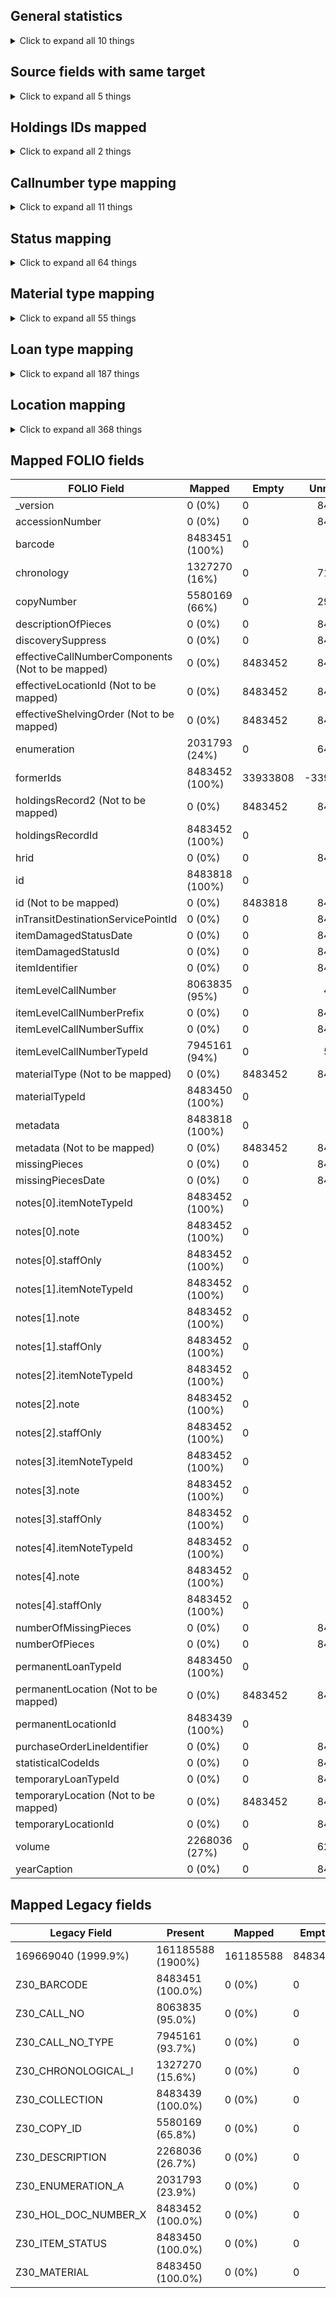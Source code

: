    
## General statistics    
<details><summary>Click to expand all 10 things</summary>     
   
Measure | Count   
--- | ---:   
Number of Legacy items in /home/ssm-user/client_data/five_colleges/honeysuckle/data/items/bak/amh50_items_414.tsv | 1203540   
Number of Legacy items in /home/ssm-user/client_data/five_colleges/honeysuckle/data/items/bak/dep50_items_414.tsv | 758722   
Number of Legacy items in /home/ssm-user/client_data/five_colleges/honeysuckle/data/items/bak/ham50_items_414.tsv | 183916   
Number of Legacy items in /home/ssm-user/client_data/five_colleges/honeysuckle/data/items/bak/mhc50_items_414.tsv | 1053185   
Number of Legacy items in /home/ssm-user/client_data/five_colleges/honeysuckle/data/items/bak/ren50_items_414.tsv | 25897   
Number of Legacy items in /home/ssm-user/client_data/five_colleges/honeysuckle/data/items/bak/smt50_items_414.tsv | 2374676   
Number of Legacy items in /home/ssm-user/client_data/five_colleges/honeysuckle/data/items/bak/uma50_items_414.tsv | 2883882   
Number of Legacy items in total | 8483818   
Number of files processed | 7   
Number of records written to disk | 8483452   
</details>   
   
## Source fields with same target    
<details><summary>Click to expand all 5 things</summary>     
   
Measure | Count   
--- | ---:   
0 | 67867616   
1 | 191258568   
2 | 19234925   
5 | 1327270   
8 | 2031793   
</details>   
   
## Holdings IDs mapped    
<details><summary>Click to expand all 2 things</summary>     
   
Measure | Count   
--- | ---:   
Mapped | 8483452   
Unmapped | 366   
</details>   
   
## Callnumber type mapping    
<details><summary>Click to expand all 11 things</summary>     
   
Measure | Count   
--- | ---:   
0 -> Library of Congress classification | 4730497   
1 -> Dewey Decimal classification | 597325   
2 -> National Library of Medicine classification | 54   
3 -> Superintendent of Documents classification | 100872   
4 -> Shelving control number | 43454   
5 -> Title | 139296   
6 -> Shelved separately | 1   
7 -> Source specified in subfield $2 | 35   
8 -> Other scheme | 2333616   
9 -> 0b099785-75b4-4f6d-a027-4f113b58ee23 (Unmapped) | 10   
t -> 0b099785-75b4-4f6d-a027-4f113b58ee23 (Unmapped) | 1   
</details>   
   
## Status mapping    
<details><summary>Click to expand all 64 things</summary>     
   
Measure | Count   
--- | ---:   
 -> Available | 5951402   
AM -> Available | 16001   
AR -> Available | 7639   
BD -> Available | 81   
BH -> Available | 3   
BL -> Available | 338   
BP -> Available | 689   
CA -> Available | 39   
CL -> Available | 228   
CN -> Available | 11   
CR -> Available | 128   
DC -> Available | 1   
DI -> Available | 807   
DR -> Available | 126   
DW -> Available | 1   
EX -> Available | 1   
FC -> Available | 27   
FD -> Available | 1   
HT -> Available | 2397373   
IC -> Available | 43   
IM -> Available | 6   
IN -> Available | 2   
IO -> Available | 343   
IP -> Available | 3484   
IS -> Available | 9   
KM -> Available | 145   
LO -> Available | 2998   
LP -> Available | 707   
MI -> Available | 6499   
NA -> Available | 5611   
NB -> Available | 47   
NP -> Available | 34   
NR -> Available | 158   
OE -> Available | 168   
OO -> Available | 899   
OP -> Available | 110   
PA -> Available | 5   
PC -> Available | 1818   
PH -> Available | 8   
PL -> Available | 4   
PR -> Available | 150   
PS -> Available | 101   
RA -> Available | 45   
RE -> Available | 320   
RH -> Available | 47   
RM -> Available | 4   
RO -> Available | 62   
RP -> Available | 1545   
RS -> Available | 5   
RU -> Available | 2   
SB -> Available | 37   
SE -> Available | 80   
SF -> Available | 4018   
SH -> Available | 663   
SR -> Available | 39435   
SS -> Available | 572   
ST -> Available | 1042   
SU -> Available | 11120   
TD -> Available | 1987   
TR -> Available | 304   
UD -> Available | 21649   
UN -> Available | 2252   
WD -> Available | 2   
ZZ -> Available | 16   
</details>   
   
## Material type mapping    
<details><summary>Click to expand all 55 things</summary>     
   
Measure | Count   
--- | ---:   
ACASS -> Audiocassette | 1080   
ADMIN -> Admin | 581   
ARCH  -> Archival material | 13609   
ART   -> Artifact/Object | 1   
ARTI  -> Artifact/Object | 41   
AUDCD -> Audio CD | 19598   
AUDIO -> 2d72aa13-2451-41fe-afc7-b3dc7c131389 (Unmapped) | 3   
BOOK  -> Book | 4770235   
CAMRA -> Equipment | 56   
CDROM -> CD-ROM | 2725   
DATA  -> Data File | 45   
DATAB -> Database | 885   
EAUDI -> Streaming Audio | 148   
EBKPK -> E-Book Package | 12   
EBOOK -> E-Book | 1595482   
EJOUP -> E-Journal Package | 4   
EJOUR -> E-Journal | 16179   
EMUS  -> E-Score | 25573   
ENEWS -> E-Newspaper | 41   
EQUIP -> Equipment | 3817   
ERES  -> 2d72aa13-2451-41fe-afc7-b3dc7c131389 (Unmapped) | 3834   
ETHES -> E-Thesis/Dissertation | 853   
EVIDE -> Streaming Video | 5689   
FILM  -> Film | 1628   
GAME  -> Analog Game | 288   
GPUB  -> Government Publication | 979   
HDPHN -> Equipment | 32   
ISSBD -> Journal | 1352443   
ISSUE -> Journal | 108168   
KEY   -> Equipment | 98   
KIT   -> 2d72aa13-2451-41fe-afc7-b3dc7c131389 (Unmapped) | 7   
LAPTP -> Equipment | 107   
LASER -> 2d72aa13-2451-41fe-afc7-b3dc7c131389 (Unmapped) | 1   
LP    -> LP Phonorecord | 33048   
LSRDC -> 2d72aa13-2451-41fe-afc7-b3dc7c131389 (Unmapped) | 45   
MAP   -> Map | 3133   
MFILM -> Microform | 62   
MICR  -> Microform | 232180   
MICRO -> Microform | 51   
MUSCD -> Audio CD | 48510   
MUSIC -> Score | 109110   
NEWS  -> E-Newspaper | 212   
NOMAP -> 2d72aa13-2451-41fe-afc7-b3dc7c131389 (Unmapped) | 1   
ONRES -> Database | 11973   
PERBD -> Journal | 31638   
SEED  -> 2d72aa13-2451-41fe-afc7-b3dc7c131389 (Unmapped) | 669   
SPOK  -> Audio CD | 525   
STRA  -> Streaming Audio | 2   
STRV  -> Streaming Video | 2351   
SUPP  -> Supplement | 130   
THES  -> E-Thesis/Dissertation | 20267   
VCASS -> Videocassette | 19194   
VDVD  -> DVD/Blu-ray | 45446   
VGAME -> Video Game | 176   
WSITE -> 2d72aa13-2451-41fe-afc7-b3dc7c131389 (Unmapped) | 485   
</details>   
   
## Loan type mapping    
<details><summary>Click to expand all 187 things</summary>     
   
Measure | Count   
--- | ---:   
ACASP - 01 -> Non-circulating | 1   
ACASP - 02 -> Non-circulating | 120096   
ACASP - 10 -> fffd0817-6727-4097-bf28-7da992e1a215 (Unmapped) | 5   
ACDEP - 01 -> Standard Loan | 123935   
ACDEP - 10 -> 1 Week | 24165   
ACFST - 01 -> Standard Loan | 701793   
ACFST - 02 -> Non-circulating | 17717   
ACFST - 04 -> Internet | 79123   
ACFST - 10 -> 1 Week | 35088   
ACFST - 16 -> Standard Loan | 252   
ACFST - 18 -> 1 Week | 26506   
ACFST - 22 -> Reserve 4 Hour | 194   
ACMUS - 01 -> Standard Loan | 22885   
ACMUS - 02 -> fffd0817-6727-4097-bf28-7da992e1a215 (Unmapped) | 3033   
ACMUS - 10 -> 1 Week | 125   
ACMUS - 17 -> 4 Week | 24793   
ACMUS - 22 -> Reserve 4 Hour | 22   
ACMUS - 23 -> Reserve 1 Day | 7   
ACRUS - 02 -> fffd0817-6727-4097-bf28-7da992e1a215 (Unmapped) | 23531   
ACSCI - 02 -> Non-circulating | 209   
ACSCI - 22 -> Reserve 4 Hour | 37   
FCANN - 01 -> fffd0817-6727-4097-bf28-7da992e1a215 (Unmapped) | 38187   
FCANN - 02 -> fffd0817-6727-4097-bf28-7da992e1a215 (Unmapped) | 2   
FCANN - 11 -> fffd0817-6727-4097-bf28-7da992e1a215 (Unmapped) | 138402   
FCANN - 13 -> fffd0817-6727-4097-bf28-7da992e1a215 (Unmapped) | 1294   
FCDPT - 01 -> fffd0817-6727-4097-bf28-7da992e1a215 (Unmapped) | 196217   
FCDPT - 02 -> fffd0817-6727-4097-bf28-7da992e1a215 (Unmapped) | 24253   
FCDPT - 11 -> fffd0817-6727-4097-bf28-7da992e1a215 (Unmapped) | 252133   
FCDPT - 12 -> fffd0817-6727-4097-bf28-7da992e1a215 (Unmapped) | 91   
FCDPT - 13 -> fffd0817-6727-4097-bf28-7da992e1a215 (Unmapped) | 108136   
HCASC - 01 -> Standard Loan | 1   
HCASC - 02 -> Non-circulating | 6006   
HCFP  - 01 -> Standard Loan | 357   
HCLIB - 01 -> Standard Loan | 136553   
HCLIB - 02 -> Non-circulating | 3206   
HCLIB - 04 -> Internet | 23342   
HCLIB - 05 -> fffd0817-6727-4097-bf28-7da992e1a215 (Unmapped) | 1   
HCLIB - 06 -> fffd0817-6727-4097-bf28-7da992e1a215 (Unmapped) | 2666   
HCLIB - 07 -> fffd0817-6727-4097-bf28-7da992e1a215 (Unmapped) | 1240   
HCLIB - 09 -> Reserve 4 Hour | 22   
HCLIB - 10 -> 4 Week | 5638   
HCLIB - 13 -> Reserve 1 Day | 1   
HCLIB - 16 -> fffd0817-6727-4097-bf28-7da992e1a215 (Unmapped) | 32   
HCLIB - 18 -> fffd0817-6727-4097-bf28-7da992e1a215 (Unmapped) | 305   
HCLIB - 19 -> 4 Week | 176   
HCLIB - 20 -> 1 Year | 669   
HCLIB - 21 -> fffd0817-6727-4097-bf28-7da992e1a215 (Unmapped) | 2   
HCLIB - 77 -> fffd0817-6727-4097-bf28-7da992e1a215 (Unmapped) | 3   
HCMED - 01 -> Standard Loan | 18   
HCMED - 02 -> Non-circulating | 886   
HCMED - 10 -> 4 Week | 2789   
MHASC - 01 -> fffd0817-6727-4097-bf28-7da992e1a215 (Unmapped) | 80   
MHASC - 02 -> Non-circulating | 17722   
MHASC - 14 -> fffd0817-6727-4097-bf28-7da992e1a215 (Unmapped) | 3   
MHLIB - 01 -> Standard Loan | 524960   
MHLIB - 02 -> Non-circulating | 11501   
MHLIB - 04 -> Internet | 173649   
MHLIB - 09 -> 2 Week | 280   
MHLIB - 10 -> 1 Week | 121281   
MHLIB - 11 -> Reserve 4 Hour | 22   
MHLIB - 14 -> 4 Week | 148760   
MHLIB - 16 -> 4 Week | 22780   
MHLIB - 18 -> 1 Week | 1201   
MHLRC - 01 -> Standard Loan | 7   
MHLRC - 11 -> Reserve 4 Hour | 48   
MHLRC - 15 -> Equipment 3 Day | 1   
MHLRC - 18 -> 1 Week | 2   
MHPSL - 01 -> Standard Loan | 24109   
MHPSL - 02 -> Non-circulating | 949   
MHPSL - 10 -> fffd0817-6727-4097-bf28-7da992e1a215 (Unmapped) | 1675   
MHPSL - 11 -> Reserve 4 Hour | 13   
MHPSL - 15 -> Equipment 3 Day | 19   
MHPSL - 16 -> 4 Week | 417   
MHPSL - 19 -> Equipment 1 Week | 2755   
MHSKM - 14 -> fffd0817-6727-4097-bf28-7da992e1a215 (Unmapped) | 918   
REN   - 02 -> fffd0817-6727-4097-bf28-7da992e1a215 (Unmapped) | 25896   
SCANN - 01 -> Standard Loan | 687681   
SCANN - 02 -> Non-circulating | 117   
SCANN - 03 -> Non-circulating | 1   
SCANN - 04 -> Internet | 5   
SCANN - 10 -> 4 Week | 4   
SCANN - 11 -> 1 Week | 99335   
SCANN - 12 -> 1 Week | 29   
SCANN - 13 -> 1 Week | 3426   
SCANN - 14 -> fffd0817-6727-4097-bf28-7da992e1a215 (Unmapped) | 1   
SCANN - 20 -> Reserve 4 Hour | 1   
SCHIL - 01 -> Standard Loan | 77030   
SCHIL - 02 -> Non-circulating | 7360   
SCHIL - 03 -> Non-circulating | 279   
SCHIL - 10 -> 4 Week | 27   
SCHIL - 11 -> 1 Week | 17244   
SCHIL - 12 -> Limited | 17965   
SCHIL - 13 -> 4 Week | 238   
SCHIL - 20 -> Reserve 4 Hour | 39   
SCHIL - 21 -> Reserve 4 Hour, due at closing | 3   
SCJOS - 01 -> Standard Loan | 66964   
SCJOS - 02 -> Non-circulating | 8157   
SCJOS - 03 -> Non-circulating | 4   
SCJOS - 04 -> Internet | 2   
SCJOS - 05 -> fffd0817-6727-4097-bf28-7da992e1a215 (Unmapped) | 2227   
SCJOS - 11 -> Limited | 981   
SCJOS - 12 -> Limited | 19386   
SCJOS - 13 -> 4 Week | 3569   
SCJOS - 14 -> Limited | 15858   
SCJOS - 20 -> Reserve 4 Hour | 5   
SCJOS - 21 -> fffd0817-6727-4097-bf28-7da992e1a215 (Unmapped) | 240   
SCJOS - 24 -> fffd0817-6727-4097-bf28-7da992e1a215 (Unmapped) | 1   
SCJOS - 25 -> Reserve 1 Week | 1   
SCJOS - 66 -> Semester | 13   
SCNLS - 01 -> Standard Loan | 265535   
SCNLS - 02 -> Non-circulating | 1406   
SCNLS - 03 -> Non-circulating | 604   
SCNLS - 04 -> Internet | 997766   
SCNLS - 05 -> Standard Loan | 110   
SCNLS - 10 -> 4 Week | 862   
SCNLS - 11 -> 1 Week | 25825   
SCNLS - 12 -> 1 Week | 1   
SCNLS - 13 -> 4 Week | 9216   
SCNLS - 20 -> Reserve 4 Hour | 439   
SCNLS - 21 -> Reserve 4 Hour, due at closing | 1   
SCNLS - 22 -> fffd0817-6727-4097-bf28-7da992e1a215 (Unmapped) | 52   
SCNLS - 23 -> fffd0817-6727-4097-bf28-7da992e1a215 (Unmapped) | 5   
SCNLS - 25 -> Reserve 1 Week | 45   
SCNLS - 27 -> Reserve 4 Hour | 89   
SCNLS - 66 -> Semester | 1   
SCSPC - 01 -> Standard Loan | 3743   
SCSPC - 02 -> Non-circulating | 39981   
SCSPC - 03 -> Non-circulating | 311   
SCSPC - 11 -> fffd0817-6727-4097-bf28-7da992e1a215 (Unmapped) | 345   
SCSPC - 12 -> fffd0817-6727-4097-bf28-7da992e1a215 (Unmapped) | 1   
SCSPC - 20 -> fffd0817-6727-4097-bf28-7da992e1a215 (Unmapped) | 40   
UMDML - 01 -> Standard Loan | 29   
UMDML - 52 -> Equipment 1 Hour | 6   
UMDML - 55 -> Equipment 3 Day | 132   
UMDML - 57 -> Equipment 3 Day | 246   
UMDML - 58 -> Equipment 4 Hour | 42   
UMDPT - 02 -> fffd0817-6727-4097-bf28-7da992e1a215 (Unmapped) | 5   
UMDPT - 11 -> fffd0817-6727-4097-bf28-7da992e1a215 (Unmapped) | 1   
UMDUB - 01 -> Standard Loan | 1546380   
UMDUB - 02 -> Reserve 4 Hour | 2038   
UMDUB - 03 -> Non-circulating | 26708   
UMDUB - 04 -> Internet | 392882   
UMDUB - 05 -> fffd0817-6727-4097-bf28-7da992e1a215 (Unmapped) | 1   
UMDUB - 06 -> 4 Week | 18186   
UMDUB - 07 -> Limited | 7480   
UMDUB - 11 -> 1 Week | 123003   
UMDUB - 12 -> 1 Week | 14951   
UMDUB - 13 -> Non-circulating | 1596   
UMDUB - 14 -> fffd0817-6727-4097-bf28-7da992e1a215 (Unmapped) | 2   
UMDUB - 20 -> 4 Week | 313633   
UMDUB - 21 -> fffd0817-6727-4097-bf28-7da992e1a215 (Unmapped) | 16   
UMDUB - 22 -> 4 Week | 15697   
UMDUB - 25 -> 4 Week | 48050   
UMDUB - 27 -> 4 Week | 16723   
UMDUB - 31 -> Reserve 4 Hour | 2   
UMIDA - 01 -> Standard Loan | 16861   
UMIDA - 31 -> Reserve 4 Hour | 69   
UMIMA - 02 -> fffd0817-6727-4097-bf28-7da992e1a215 (Unmapped) | 18   
UMMDA - 01 -> Standard Loan | 91   
UMMDA - 02 -> Reserve 4 Hour | 1692   
UMMDA - 06 -> 1 Week | 9745   
UMMDA - 16 -> fffd0817-6727-4097-bf28-7da992e1a215 (Unmapped) | 2   
UMMDA - 20 -> 4 Week | 251   
UMMDA - 22 -> 4 Week | 37   
UMMDA - 31 -> Reserve 4 Hour | 92   
UMMDA - 52 -> Equipment 4 Hour | 38   
UMMDA - 53 -> Equipment 3 Day | 81   
UMMDA - 54 -> Equipment 3 Day | 100   
UMMDA - 55 -> Equipment 3 Day | 40   
UMMDA - 56 -> Equipment 3 Day | 66   
UMMDA - 57 -> Equipment 3 Day | 137   
UMSCA - 01 -> fffd0817-6727-4097-bf28-7da992e1a215 (Unmapped) | 1   
UMSCA - 02 -> fffd0817-6727-4097-bf28-7da992e1a215 (Unmapped) | 44743   
UMSCA - 13 -> Non-circulating | 128   
UMSCA - 25 -> fffd0817-6727-4097-bf28-7da992e1a215 (Unmapped) | 457   
UMSCA - 76 -> fffd0817-6727-4097-bf28-7da992e1a215 (Unmapped) | 1   
UMSCI - 01 -> Standard Loan | 154051   
UMSCI - 02 -> fffd0817-6727-4097-bf28-7da992e1a215 (Unmapped) | 8   
UMSCI - 06 -> 4 Week | 1   
UMSCI - 11 -> 1 Week | 84725   
UMSCI - 12 -> 1 Week | 3131   
UMSCI - 13 -> Non-circulating | 2571   
UMSCI - 14 -> fffd0817-6727-4097-bf28-7da992e1a215 (Unmapped) | 16   
UMSCI - 17 -> fffd0817-6727-4097-bf28-7da992e1a215 (Unmapped) | 869   
UMSCI - 20 -> 4 Week | 35826   
UMSCI - 25 -> 4 Week | 26   
UMSCI - 77 -> fffd0817-6727-4097-bf28-7da992e1a215 (Unmapped) | 3   
</details>   
   
## Location mapping    
<details><summary>Click to expand all 368 things</summary>     
   
Measure | Count   
--- | ---:   
ACASP - AFAS  -> AFAS | 87822   
ACASP - AFASD -> AFASD | 540   
ACASP - AFASF -> AFASF | 1527   
ACASP - AFASH -> AFASH | 871   
ACASP - AFASL -> AFASL | 13976   
ACASP - AFASO -> AFASO | 1332   
ACASP - AFASR -> AFASR | 240   
ACASP - AFAST -> AFAST | 12481   
ACASP - AFASV -> AFASV | 59   
ACASP - AFASW -> AFASW | 1254   
ACDEP - ACDEP -> ACDEP | 24165   
ACDEP - ACDPM -> ACDPM | 123935   
ACFST - AFAV  -> AFEQP | 26   
ACFST - AFBLU -> AFMED | 235   
ACFST - AFDRM -> AFMED | 37   
ACFST - AFDVD -> AFMED | 13773   
ACFST - AFIN  -> cf0e2846-d0df-42a7-aa88-4fe9ea03cc5f (Unmapped) | 2143   
ACFST - AFMAP -> AFMAP | 567   
ACFST - AFMIC -> AFMIC | 5444   
ACFST - AFPER -> AFRST | 37663   
ACFST - AFREF -> AFREF | 16610   
ACFST - AFREP -> AFREP | 102   
ACFST - AFRES -> AFRES | 67   
ACFST - AFRFD -> AFRFD | 1008   
ACFST - AFRI  -> cf0e2846-d0df-42a7-aa88-4fe9ea03cc5f (Unmapped) | 255   
ACFST - AFROM -> AFMED | 239   
ACFST - AFRST -> AFRST | 698718   
ACFST - AFVHS -> AFMED | 7054   
ACFST - AGEOW -> cf0e2846-d0df-42a7-aa88-4fe9ea03cc5f (Unmapped) | 176   
ACFST - ASLV  -> cf0e2846-d0df-42a7-aa88-4fe9ea03cc5f (Unmapped) | 111   
ACFST - CAMB  -> cf0e2846-d0df-42a7-aa88-4fe9ea03cc5f (Unmapped) | 547   
ACFST - EBEBL -> cf0e2846-d0df-42a7-aa88-4fe9ea03cc5f (Unmapped) | 422   
ACFST - EVANS -> cf0e2846-d0df-42a7-aa88-4fe9ea03cc5f (Unmapped) | 37370   
ACFST - SHAW  -> cf0e2846-d0df-42a7-aa88-4fe9ea03cc5f (Unmapped) | 38099   
ACMUS - AMRES -> AMRES | 29   
ACMUS - AMRST -> AMRST | 42   
ACMUS - AMSCO -> AMSCO | 20454   
ACMUS - AMSD  -> AMSD | 24731   
ACMUS - AMSTO -> AMSTO | 1373   
ACMUS - AMUS  -> AMUS | 1591   
ACMUS - AMUSP -> AMUSP | 83   
ACMUS - AMUSR -> AMUSR | 2562   
ACRUS - AFRAL -> AFRAL | 289   
ACRUS - AFRFL -> AFRFL | 245   
ACRUS - AFRIV -> AFRIV | 192   
ACRUS - AFRJP -> AFRJP | 793   
ACRUS - AFRKU -> AFRKU | 31   
ACRUS - AFRLA -> AFRLA | 948   
ACRUS - AFRSA -> AFRSA | 85   
ACRUS - AFRTA -> AFRTA | 1676   
ACRUS - AFRUC -> AFRUC | 16534   
ACRUS - AFRUF -> AFRUF | 695   
ACRUS - AFRUR -> AFRUR | 1259   
ACRUS - AFRUS -> AFRUS | 784   
ACSCI - ASCIR -> ASCIR | 209   
ACSCI - ASCIV -> ASCIV | 37   
FCANN - FCANI -> FCANI | 177885   
FCDPT - FCDPM -> FCDPM | 195040   
FCDPT - FCDPS -> FCDPS | 361701   
FCDPT - UTHES -> UTHES | 24089   
HCASC - HARCH -> HARCH | 59   
HCASC - HBERL -> cf0e2846-d0df-42a7-aa88-4fe9ea03cc5f (Unmapped) | 2276   
HCASC - HDIV  -> HDIV | 2755   
HCASC - HMOSE -> HMOSE | 5   
HCASC - HSEYD -> HSSEY | 413   
HCASC - HSPEC -> HSPEC | 499   
HCFP  - HFPEQ -> cf0e2846-d0df-42a7-aa88-4fe9ea03cc5f (Unmapped) | 357   
HCLIB - CHCRC -> HCRC | 255   
HCLIB - HASFX -> cf0e2846-d0df-42a7-aa88-4fe9ea03cc5f (Unmapped) | 489   
HCLIB - HCEBL -> cf0e2846-d0df-42a7-aa88-4fe9ea03cc5f (Unmapped) | 138   
HCLIB - HGALE -> cf0e2846-d0df-42a7-aa88-4fe9ea03cc5f (Unmapped) | 11334   
HCLIB - HGAME -> HGAME | 484   
HCLIB - HMEDV -> HDVD | 2725   
HCLIB - HMICR -> HMICR | 55   
HCLIB - HMVHS -> HVHS | 1248   
HCLIB - HNET  -> cf0e2846-d0df-42a7-aa88-4fe9ea03cc5f (Unmapped) | 11384   
HCLIB - HPER  -> HPER | 889   
HCLIB - HRECC -> HRECC | 5392   
HCLIB - HRECS -> HRECS | 241   
HCLIB - HREF  -> HREF | 761   
HCLIB - HRESO -> HRESO | 1   
HCLIB - HRESV -> HRESV | 52   
HCLIB - HSEED -> HSEED | 669   
HCLIB - HSEYD -> HSEYD | 2432   
HCLIB - HSKAE -> HSKAE | 2147   
HCLIB - HSTAC -> HSTAC | 131645   
HCLIB - HWRIG -> HWRIG | 1515   
HCMED - HMED  -> HMED | 2611   
HCMED - HMEDF -> HMEDF | 886   
HCMED - HMEDV -> HMEDV | 196   
MHASC - MASRF -> MASRF | 11   
MHASC - MDARC -> MDARC | 2497   
MHASC - MDFAL -> MDFAL | 666   
MHASC - MDLBC -> MDLBC | 898   
MHASC - MMBFG -> MMBFG | 1263   
MHASC - MMTCU -> MMTCU | 2181   
MHASC - MMTDA -> MMTDA | 399   
MHASC - MMTJU -> MMTJU | 1899   
MHASC - MMTLC -> MMTLC | 7689   
MHASC - MMTXT -> MMTXT | 302   
MHLIB - MCSV1 -> cf0e2846-d0df-42a7-aa88-4fe9ea03cc5f (Unmapped) | 8784   
MHLIB - MCSV2 -> cf0e2846-d0df-42a7-aa88-4fe9ea03cc5f (Unmapped) | 3368   
MHLIB - MCSV3 -> cf0e2846-d0df-42a7-aa88-4fe9ea03cc5f (Unmapped) | 9329   
MHLIB - MCSV4 -> cf0e2846-d0df-42a7-aa88-4fe9ea03cc5f (Unmapped) | 4087   
MHLIB - MDHON -> MDHON | 5090   
MHLIB - MDMST -> MDMST | 971   
MHLIB - MEBOX -> cf0e2846-d0df-42a7-aa88-4fe9ea03cc5f (Unmapped) | 52   
MHLIB - MEENA -> cf0e2846-d0df-42a7-aa88-4fe9ea03cc5f (Unmapped) | 179   
MHLIB - MEHON -> cf0e2846-d0df-42a7-aa88-4fe9ea03cc5f (Unmapped) | 846   
MHLIB - MEMST -> cf0e2846-d0df-42a7-aa88-4fe9ea03cc5f (Unmapped) | 7   
MHLIB - MERES -> cf0e2846-d0df-42a7-aa88-4fe9ea03cc5f (Unmapped) | 216   
MHLIB - MEVID -> cf0e2846-d0df-42a7-aa88-4fe9ea03cc5f (Unmapped) | 2   
MHLIB - MHCCM -> cf0e2846-d0df-42a7-aa88-4fe9ea03cc5f (Unmapped) | 77   
MHLIB - MHCHO -> cf0e2846-d0df-42a7-aa88-4fe9ea03cc5f (Unmapped) | 2   
MHLIB - MHEBL -> cf0e2846-d0df-42a7-aa88-4fe9ea03cc5f (Unmapped) | 415   
MHLIB - MHEBP -> cf0e2846-d0df-42a7-aa88-4fe9ea03cc5f (Unmapped) | 28   
MHLIB - MHEHP -> cf0e2846-d0df-42a7-aa88-4fe9ea03cc5f (Unmapped) | 142   
MHLIB - MHIOP -> cf0e2846-d0df-42a7-aa88-4fe9ea03cc5f (Unmapped) | 125   
MHLIB - MLEIB -> MLEIB | 280   
MHLIB - MLEIF -> MLEIF | 1198   
MHLIB - MMAIN -> MMAIN | 523252   
MHLIB - MMAUC -> MMAUC | 42   
MHLIB - MMAUS -> MMAUS | 53   
MHLIB - MMCUT -> MMCUT | 142699   
MHLIB - MMEBP -> cf0e2846-d0df-42a7-aa88-4fe9ea03cc5f (Unmapped) | 94   
MHLIB - MMFAC -> MMFAC | 264   
MHLIB - MMIC  -> MMIC | 16107   
MHLIB - MMNSP -> MMNSP | 126   
MHLIB - MMPER -> MMPER | 121263   
MHLIB - MMREF -> MMREF | 11244   
MHLIB - MMRSV -> MMRSV | 23   
MHLIB - MMSTM -> MMSTM | 1714   
MHLIB - MMVID -> MMVID | 6459   
MHLIB - MORSA -> cf0e2846-d0df-42a7-aa88-4fe9ea03cc5f (Unmapped) | 46606   
MHLIB - MSP11 -> cf0e2846-d0df-42a7-aa88-4fe9ea03cc5f (Unmapped) | 4671   
MHLIB - MSP12 -> cf0e2846-d0df-42a7-aa88-4fe9ea03cc5f (Unmapped) | 4808   
MHLIB - MSP13 -> cf0e2846-d0df-42a7-aa88-4fe9ea03cc5f (Unmapped) | 6028   
MHLIB - MSP14 -> cf0e2846-d0df-42a7-aa88-4fe9ea03cc5f (Unmapped) | 6576   
MHLIB - MSP15 -> cf0e2846-d0df-42a7-aa88-4fe9ea03cc5f (Unmapped) | 6721   
MHLIB - MSP16 -> cf0e2846-d0df-42a7-aa88-4fe9ea03cc5f (Unmapped) | 9558   
MHLIB - MSP17 -> cf0e2846-d0df-42a7-aa88-4fe9ea03cc5f (Unmapped) | 9464   
MHLIB - MSP18 -> cf0e2846-d0df-42a7-aa88-4fe9ea03cc5f (Unmapped) | 10155   
MHLIB - MSP19 -> cf0e2846-d0df-42a7-aa88-4fe9ea03cc5f (Unmapped) | 9777   
MHLIB - MSP20 -> cf0e2846-d0df-42a7-aa88-4fe9ea03cc5f (Unmapped) | 10475   
MHLIB - MSP51 -> cf0e2846-d0df-42a7-aa88-4fe9ea03cc5f (Unmapped) | 21057   
MHLRC - MLRC  -> MLRC | 1   
MHLRC - MLRCF -> MLRCF | 2   
MHLRC - MLRCR -> MLRCR | 55   
MHPSL - MPMCD -> MPMCD | 80   
MHPSL - MPOSC -> MPOSC | 446   
MHPSL - MPPER -> MPPER | 1675   
MHPSL - MPRAT -> MPRAT | 23667   
MHPSL - MPRCD -> MPRCD | 2764   
MHPSL - MPREF -> MPREF | 887   
MHPSL - MPRSV -> MPRSV | 7   
MHPSL - MPVID -> MPVID | 411   
MHSKM - MSKMU -> MSKMU | 918   
REN   - RCCD  -> RCCD | 564   
REN   - RCCDR -> RCCDR | 16   
REN   - RCDB  -> RCDB | 17   
REN   - RCDV  -> RCDV | 5   
REN   - RCDVD -> RCDVD | 190   
REN   - RCFAC -> RCFAC | 685   
REN   - RCFIN -> RCFIN | 2   
REN   - RCGEN -> RCGEN | 22677   
REN   - RCHEX -> RCHEX | 122   
REN   - RCKIN -> RCKIN | 159   
REN   - RCMOR -> RCMOR | 21   
REN   - RCMT  -> RCMT | 8   
REN   - RCMTP -> RCMTP | 7   
REN   - RCOS  -> RCOS | 24   
REN   - RCRAR -> RCRAR | 1233   
REN   - RCVHS -> RCVHS | 166   
SCANN - SASTK -> cf0e2846-d0df-42a7-aa88-4fe9ea03cc5f (Unmapped) | 8   
SCANN - SXSTK -> SXSTK | 670840   
SCANN - SXSTL -> SXSTL | 108517   
SCANN - SXTHE -> SXTHE | 11235   
SCHIL - SACDR -> SACDR | 232   
SCHIL - SALS  -> SALS | 1712   
SCHIL - SALSO -> SALSO | 1088   
SCHIL - SAMED -> cf0e2846-d0df-42a7-aa88-4fe9ea03cc5f (Unmapped) | 26   
SCHIL - SAMIC -> SAMIC | 1018   
SCHIL - SAOVP -> SAOVP | 11   
SCHIL - SAOVR -> SAOVR | 811   
SCHIL - SAPER -> SAPER | 18571   
SCHIL - SAREF -> SAREF | 2008   
SCHIL - SARES -> SARES | 28   
SCHIL - SARFO -> SARFO | 210   
SCHIL - SASB  -> SASB | 553   
SCHIL - SASTK -> SASTK | 75045   
SCHIL - SASTR -> SASTR | 18059   
SCHIL - SATHE -> SATHE | 257   
SCHIL - SAVD  -> SAVD | 172   
SCHIL - SCMOA -> SCMOA | 384   
SCJOS - SJCDR -> SJCDR | 52   
SCJOS - SJCR  -> SJCR | 722   
SCJOS - SJIN  -> SJIN | 14   
SCJOS - SJMIC -> SJMIC | 463   
SCJOS - SJO   -> SJO | 711   
SCJOS - SJPER -> SJPER | 1204   
SCJOS - SJR78 -> SJR78 | 4   
SCJOS - SJRB  -> SJRB | 543   
SCJOS - SJREC -> SJREC | 11628   
SCJOS - SJRES -> SJRES | 11   
SCJOS - SJRF  -> SJRF | 5263   
SCJOS - SJRFQ -> SJRFQ | 321   
SCJOS - SJRFT -> SJRFT | 139   
SCJOS - SJRR  -> SJRR | 6   
SCJOS - SJSB  -> SJSB | 34608   
SCJOS - SJSFB -> SJSFB | 2206   
SCJOS - SJSFF -> SJSFF | 31   
SCJOS - SJSFS -> SJSFS | 490   
SCJOS - SJSLP -> SJSLP | 1905   
SCJOS - SJSMS -> SJSMS | 2634   
SCJOS - SJSS  -> SJSS | 26847   
SCJOS - SJTR  -> SJTR | 7743   
SCJOS - SJTRF -> SJTRF | 37   
SCJOS - SJTU  -> SJTU | 44   
SCJOS - SJVD  -> SJVD | 1287   
SCJOS - SJVDV -> SJVDV | 2594   
SCJOS - SJVLD -> SJVLD | 1   
SCJOS - SJXCD -> SJXCD | 15462   
SCJOS - SJXCF -> SJXCF | 204   
SCJOS - SJXCS -> SJXCS | 234   
SCNLS - SCINT -> cf0e2846-d0df-42a7-aa88-4fe9ea03cc5f (Unmapped) | 998016   
SCNLS - SNAUD -> SNAUD | 235   
SCNLS - SNBUR -> SNBUR | 620   
SCNLS - SNCAF -> SNCAF | 475   
SCNLS - SNCAV -> SNCAV | 1494   
SCNLS - SNCDR -> cf0e2846-d0df-42a7-aa88-4fe9ea03cc5f (Unmapped) | 2   
SCNLS - SNDVD -> SNDVD | 9089   
SCNLS - SNEAL -> SNEAL | 1649   
SCNLS - SNHBK -> SNHBK | 478   
SCNLS - SNMSC -> SNMSC | 670   
SCNLS - SNOVR -> SNOVR | 3567   
SCNLS - SNPER -> SNPER | 27901   
SCNLS - SNPOP -> SNPOP | 5   
SCNLS - SNPRL -> SNPRL | 77   
SCNLS - SNPRM -> SNPRM | 262   
SCNLS - SNREF -> SNREF | 505   
SCNLS - SNRES -> SNRES | 231   
SCNLS - SNSTK -> SNSTK | 256413   
SCNLS - SNVA  -> cf0e2846-d0df-42a7-aa88-4fe9ea03cc5f (Unmapped) | 1   
SCNLS - SNWFI -> SNWFI | 269   
SCSPC - SCA   -> SCA | 1119   
SCSPC - SCSSC -> SCSSC | 2256   
SCSPC - SPBRO -> SPBRO | 740   
SCSPC - SRBR  -> SRBR | 39463   
SCSPC - SRBRF -> SRBRF | 843   
UMDML - UMDIG -> UMDIG | 455   
UMDPT - UDBKS -> cf0e2846-d0df-42a7-aa88-4fe9ea03cc5f (Unmapped) | 5   
UMDPT - UDPER -> cf0e2846-d0df-42a7-aa88-4fe9ea03cc5f (Unmapped) | 1   
UMDUB - UCDEV -> UCDEV | 18   
UMDUB - UCOL  -> UCOL | 65   
UMDUB - UDAVI -> UDAVI | 944   
UMDUB - UDCDC -> UDCDC | 49   
UMDUB - UDGEN -> UDGEN | 7689   
UMDUB - UDMAS -> UDMAS | 7793   
UMDUB - UDMF  -> UDMF | 150484   
UMDUB - UEA   -> UEA | 45790   
UMDUB - UEARC -> UEARC | 1046   
UMDUB - UEARF -> UEARF | 1162   
UMDUB - UEARJ -> UEARJ | 1615   
UMDUB - UEARK -> UEARK | 427   
UMDUB - UGEN  -> UMGEN | 1508442   
UMDUB - UJUV  -> UJUV | 5297   
UMDUB - ULAS  -> UMGEN | 127   
UMDUB - ULCDK -> ULCDK | 11   
UMDUB - UMANX -> UMANX | 44716   
UMDUB - UMCD  -> UMCD | 450   
UMDUB - UMCR  -> UMSTOR | 979   
UMDUB - UMCVP -> UMCVP | 2   
UMDUB - UMDVD -> UMDVD | 140   
UMDUB - UMED  -> UMED | 58   
UMDUB - UMFM  -> UMSTOR | 57619   
UMDUB - UMFP  -> UMSTOR | 156   
UMDUB - UMFS  -> UMSTOR | 75478   
UMDUB - UMLBW -> UMLBW | 3343   
UMDUB - UMLDS -> UMSTOR | 45   
UMDUB - UMMCD -> UMMCD | 17757   
UMDUB - UMMED -> UMMED | 44   
UMDUB - UMMFF -> UMSTOR | 28929   
UMDUB - UMMFG -> UMMFG | 671   
UMDUB - UMMLP -> UMSTOR | 11074   
UMDUB - UMMON -> UMMON | 7496   
UMDUB - UMMTP -> UMSTOR | 297   
UMDUB - UMMVD -> UMSTOR | 368   
UMDUB - UMPA  -> UMPA | 22   
UMDUB - UMVD  -> UMSTOR | 3965   
UMDUB - UNEA  -> UNEA | 3819   
UMDUB - UNEWP -> UMLLR | 3   
UMDUB - UPER  -> UMPER | 129225   
UMDUB - UPERC -> UMLLR | 1331   
UMDUB - URFM  -> URFM | 469   
UMDUB - URUD  -> URUD | 9078   
UMDUB - USCOS -> USCOS | 9   
UMDUB - USTOL -> USTOL | 245   
UMDUB - USTOY -> UDGEN | 5654   
UMDUB - UWACS -> cf0e2846-d0df-42a7-aa88-4fe9ea03cc5f (Unmapped) | 2   
UMDUB - UWBUR -> cf0e2846-d0df-42a7-aa88-4fe9ea03cc5f (Unmapped) | 1057   
UMDUB - UWCES -> cf0e2846-d0df-42a7-aa88-4fe9ea03cc5f (Unmapped) | 399   
UMDUB - UWCIA -> cf0e2846-d0df-42a7-aa88-4fe9ea03cc5f (Unmapped) | 1   
UMDUB - UWCVE -> cf0e2846-d0df-42a7-aa88-4fe9ea03cc5f (Unmapped) | 552   
UMDUB - UWDRO -> cf0e2846-d0df-42a7-aa88-4fe9ea03cc5f (Unmapped) | 1166   
UMDUB - UWDSK -> cf0e2846-d0df-42a7-aa88-4fe9ea03cc5f (Unmapped) | 46   
UMDUB - UWEAP -> cf0e2846-d0df-42a7-aa88-4fe9ea03cc5f (Unmapped) | 5546   
UMDUB - UWEBD -> cf0e2846-d0df-42a7-aa88-4fe9ea03cc5f (Unmapped) | 1   
UMDUB - UWEBL -> cf0e2846-d0df-42a7-aa88-4fe9ea03cc5f (Unmapped) | 1367   
UMDUB - UWELS -> cf0e2846-d0df-42a7-aa88-4fe9ea03cc5f (Unmapped) | 663   
UMDUB - UWETD -> cf0e2846-d0df-42a7-aa88-4fe9ea03cc5f (Unmapped) | 8435   
UMDUB - UWGES -> cf0e2846-d0df-42a7-aa88-4fe9ea03cc5f (Unmapped) | 32   
UMDUB - UWGRN -> cf0e2846-d0df-42a7-aa88-4fe9ea03cc5f (Unmapped) | 553   
UMDUB - UWGVR -> cf0e2846-d0df-42a7-aa88-4fe9ea03cc5f (Unmapped) | 1183   
UMDUB - UWIOP -> cf0e2846-d0df-42a7-aa88-4fe9ea03cc5f (Unmapped) | 95   
UMDUB - UWLAS -> cf0e2846-d0df-42a7-aa88-4fe9ea03cc5f (Unmapped) | 223   
UMDUB - UWLGB -> cf0e2846-d0df-42a7-aa88-4fe9ea03cc5f (Unmapped) | 1824   
UMDUB - UWLLT -> cf0e2846-d0df-42a7-aa88-4fe9ea03cc5f (Unmapped) | 10384   
UMDUB - UWMUS -> cf0e2846-d0df-42a7-aa88-4fe9ea03cc5f (Unmapped) | 352   
UMDUB - UWNCC -> cf0e2846-d0df-42a7-aa88-4fe9ea03cc5f (Unmapped) | 2248   
UMDUB - UWOCA -> cf0e2846-d0df-42a7-aa88-4fe9ea03cc5f (Unmapped) | 7709   
UMDUB - UWOHO -> cf0e2846-d0df-42a7-aa88-4fe9ea03cc5f (Unmapped) | 131   
UMDUB - UWPQC -> cf0e2846-d0df-42a7-aa88-4fe9ea03cc5f (Unmapped) | 256689   
UMDUB - UWSAF -> cf0e2846-d0df-42a7-aa88-4fe9ea03cc5f (Unmapped) | 365   
UMDUB - UWSIA -> cf0e2846-d0df-42a7-aa88-4fe9ea03cc5f (Unmapped) | 57   
UMDUB - UWSKQ -> cf0e2846-d0df-42a7-aa88-4fe9ea03cc5f (Unmapped) | 3471   
UMDUB - UWSPR -> cf0e2846-d0df-42a7-aa88-4fe9ea03cc5f (Unmapped) | 21093   
UMDUB - UWSYN -> cf0e2846-d0df-42a7-aa88-4fe9ea03cc5f (Unmapped) | 983   
UMDUB - UWVCI -> cf0e2846-d0df-42a7-aa88-4fe9ea03cc5f (Unmapped) | 245   
UMDUB - UWWSL -> cf0e2846-d0df-42a7-aa88-4fe9ea03cc5f (Unmapped) | 335   
UMDUB - UWWW  -> cf0e2846-d0df-42a7-aa88-4fe9ea03cc5f (Unmapped) | 59915   
UMDUB - UWWWD -> cf0e2846-d0df-42a7-aa88-4fe9ea03cc5f (Unmapped) | 5627   
UMDUB - UWWWR -> cf0e2846-d0df-42a7-aa88-4fe9ea03cc5f (Unmapped) | 193   
UMIDA - UICUR -> UICUR | 150   
UMIDA - UIJUV -> UIJUV | 1700   
UMIDA - UIREG -> UIREG | 15008   
UMIDA - UIRES -> UIRES | 71   
UMIMA - UGEN  -> UMIMAGE | 18   
UMMDA - UAVE  -> UMEQP | 396   
UMMDA - UDMF  -> UMSTOR | 233   
UMMDA - UGEN  -> cf0e2846-d0df-42a7-aa88-4fe9ea03cc5f (Unmapped) | 31   
UMMDA - UKEY  -> UKEY | 68   
UMMDA - UMCD  -> UMCD | 6   
UMMDA - UMDVD -> UMDVD | 9569   
UMMDA - UMED  -> cf0e2846-d0df-42a7-aa88-4fe9ea03cc5f (Unmapped) | 1   
UMMDA - UMFIL -> UMFIL | 751   
UMMDA - UMFM  -> UMSTOR | 19   
UMMDA - UMFS  -> UMSTOR | 2   
UMMDA - UMMCD -> UMMCD | 793   
UMMDA - UMMDV -> cf0e2846-d0df-42a7-aa88-4fe9ea03cc5f (Unmapped) | 242   
UMMDA - UMMFF -> UMSTOR | 3   
UMMDA - UMMVD -> UMSTOR | 3   
UMMDA - UMREP -> UMREP | 129   
UMMDA - UMVD  -> UMSTOR | 126   
UMSCA - UARC  -> UARC | 2335   
UMSCA - UMAP  -> UMAP | 99   
UMSCA - USMF  -> USMF | 140   
UMSCA - USPC  -> USPC | 20829   
UMSCA - USPCX -> USPCX | 21845   
UMSCA - USPRF -> USPRF | 82   
UMSCI - UCD   -> UCD | 873   
UMSCI - UEQP  -> USEQP | 2   
UMSCI - UGEN  -> USGEN | 153826   
UMSCI - UMFF  -> UMFF | 35826   
UMSCI - UPER  -> USPER | 87876   
UMSCI - UPTRC -> UPTRC | 150   
UMSCI - URF   -> URF | 2574   
UMSCI - URFD  -> URFD | 13   
UMSCI - USEED -> USEED | 87   
</details>   

## Mapped FOLIO fields   
FOLIO Field | Mapped | Empty | Unmapped  
--- | --- | --- | ---:  
_version | 0 (0%) | 0 | 8483811  
accessionNumber | 0 (0%) | 0 | 8483811  
barcode | 8483451 (100%) | 0 | 360  
chronology | 1327270 (16%) | 0 | 7156541  
copyNumber | 5580169 (66%) | 0 | 2903642  
descriptionOfPieces | 0 (0%) | 0 | 8483811  
discoverySuppress | 0 (0%) | 0 | 8483811  
effectiveCallNumberComponents (Not to be mapped) | 0 (0%) | 8483452 | 8483811  
effectiveLocationId (Not to be mapped) | 0 (0%) | 8483452 | 8483811  
effectiveShelvingOrder (Not to be mapped) | 0 (0%) | 8483452 | 8483811  
enumeration | 2031793 (24%) | 0 | 6452018  
formerIds | 8483452 (100%) | 33933808 | -33933449  
holdingsRecord2 (Not to be mapped) | 0 (0%) | 8483452 | 8483811  
holdingsRecordId | 8483452 (100%) | 0 | 359  
hrid | 0 (0%) | 0 | 8483811  
id | 8483818 (100%) | 0 | -7  
id (Not to be mapped) | 0 (0%) | 8483818 | 8483811  
inTransitDestinationServicePointId | 0 (0%) | 0 | 8483811  
itemDamagedStatusDate | 0 (0%) | 0 | 8483811  
itemDamagedStatusId | 0 (0%) | 0 | 8483811  
itemIdentifier | 0 (0%) | 0 | 8483811  
itemLevelCallNumber | 8063835 (95%) | 0 | 419976  
itemLevelCallNumberPrefix | 0 (0%) | 0 | 8483811  
itemLevelCallNumberSuffix | 0 (0%) | 0 | 8483811  
itemLevelCallNumberTypeId | 7945161 (94%) | 0 | 538650  
materialType (Not to be mapped) | 0 (0%) | 8483452 | 8483811  
materialTypeId | 8483450 (100%) | 0 | 361  
metadata | 8483818 (100%) | 0 | -7  
metadata (Not to be mapped) | 0 (0%) | 8483452 | 8483811  
missingPieces | 0 (0%) | 0 | 8483811  
missingPiecesDate | 0 (0%) | 0 | 8483811  
notes[0].itemNoteTypeId | 8483452 (100%) | 0 | 359  
notes[0].note | 8483452 (100%) | 0 | 359  
notes[0].staffOnly | 8483452 (100%) | 0 | 359  
notes[1].itemNoteTypeId | 8483452 (100%) | 0 | 359  
notes[1].note | 8483452 (100%) | 0 | 359  
notes[1].staffOnly | 8483452 (100%) | 0 | 359  
notes[2].itemNoteTypeId | 8483452 (100%) | 0 | 359  
notes[2].note | 8483452 (100%) | 0 | 359  
notes[2].staffOnly | 8483452 (100%) | 0 | 359  
notes[3].itemNoteTypeId | 8483452 (100%) | 0 | 359  
notes[3].note | 8483452 (100%) | 0 | 359  
notes[3].staffOnly | 8483452 (100%) | 0 | 359  
notes[4].itemNoteTypeId | 8483452 (100%) | 0 | 359  
notes[4].note | 8483452 (100%) | 0 | 359  
notes[4].staffOnly | 8483452 (100%) | 0 | 359  
numberOfMissingPieces | 0 (0%) | 0 | 8483811  
numberOfPieces | 0 (0%) | 0 | 8483811  
permanentLoanTypeId | 8483450 (100%) | 0 | 361  
permanentLocation (Not to be mapped) | 0 (0%) | 8483452 | 8483811  
permanentLocationId | 8483439 (100%) | 0 | 372  
purchaseOrderLineIdentifier | 0 (0%) | 0 | 8483811  
statisticalCodeIds | 0 (0%) | 0 | 8483811  
temporaryLoanTypeId | 0 (0%) | 0 | 8483811  
temporaryLocation (Not to be mapped) | 0 (0%) | 8483452 | 8483811  
temporaryLocationId | 0 (0%) | 0 | 8483811  
volume | 2268036 (27%) | 0 | 6215775  
yearCaption | 0 (0%) | 0 | 8483811  

## Mapped Legacy fields  
Legacy Field | Present | Mapped | Empty | Unmapped  
--- | --- | --- | --- | ---:  
 | 169669040 (1999.9%) | 161185588 (1900%) | 161185588 | 8483452  
Z30_BARCODE | 8483451 (100.0%) | 0 (0%) | 0 | 8483451  
Z30_CALL_NO | 8063835 (95.0%) | 0 (0%) | 0 | 8063835  
Z30_CALL_NO_TYPE | 7945161 (93.7%) | 0 (0%) | 0 | 7945161  
Z30_CHRONOLOGICAL_I | 1327270 (15.6%) | 0 (0%) | 0 | 1327270  
Z30_COLLECTION | 8483439 (100.0%) | 0 (0%) | 0 | 8483439  
Z30_COPY_ID | 5580169 (65.8%) | 0 (0%) | 0 | 5580169  
Z30_DESCRIPTION | 2268036 (26.7%) | 0 (0%) | 0 | 2268036  
Z30_ENUMERATION_A | 2031793 (23.9%) | 0 (0%) | 0 | 2031793  
Z30_HOL_DOC_NUMBER_X | 8483452 (100.0%) | 0 (0%) | 0 | 8483452  
Z30_ITEM_STATUS | 8483450 (100.0%) | 0 (0%) | 0 | 8483450  
Z30_MATERIAL | 8483450 (100.0%) | 0 (0%) | 0 | 8483450  
